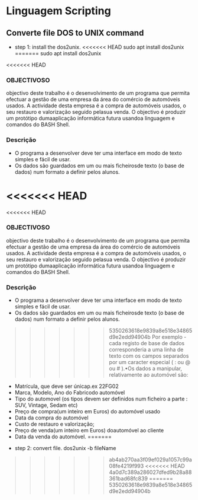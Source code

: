 # Linguagem Scripting

## Converte file DOS to UNIX command
- step 1: install the dos2unix.
<<<<<<< HEAD
sudo apt install dos2unix
=======
sudo apt install dos2unix

<<<<<<< HEAD
### OBJECTIVOSO 

objectivo deste trabalho é o desenvolvimento de um programa que permita efectuar a gestão de uma empresa da área do comércio de automóveis usados. A actividade desta empresa é a compra de automóveis usados, o seu restauro e valorização seguido pelasua venda. O objectivo é produzir um protótipo dumaaplicação informática futura usandoa linguagem e comandos do  BASH Shell.

### Descrição
* O programa a desenvolver deve ter uma interface em modo de texto simples e fácil de usar.
* Os dados são guardados em um ou mais ficheirosde texto (o base de dados) num formato a definir pelos alunos.

<<<<<<< HEAD
=======
<<<<<<< HEAD
### OBJECTIVOSO 

objectivo deste trabalho é o desenvolvimento de um programa que permita efectuar a gestão de uma empresa da área do comércio de automóveis usados. A actividade desta empresa é a compra de automóveis usados, o seu restauro e valorização seguido pelasua venda. O objectivo é produzir um protótipo dumaaplicação informática futura usandoa linguagem e comandos do  BASH Shell.

### Descrição
* O programa a desenvolver deve ter uma interface em modo de texto simples e fácil de usar.
* Os dados são guardados em um ou mais ficheirosde texto (o base de dados) num formato a definir pelos alunos.

>>>>>>> 5350263618e9839a8e518e34865d9e2edd94904b
Por  exemplo -cada  registo  de  base de dados  corresponderia  a  uma  linha de  texto  com  os  campos separados por um caracter especial ( :  ou @ ou # ).•Os dados a manipular, relativamente ao automóvel são:
* Matrícula, que deve ser únicap.ex 22FG02
* Marca, Modelo, Ano do Fabricodo automóvel
* Tipo do automovel (os tipos devem ser definidos num ficheiro a parte : SUV, Vintage, Sedam etc)
* Preço de compra(um inteiro em Euros) do automóvel usado
* Data da compra do automóvel
* Custo de restauro e valorização;
* Preço de venda(um inteiro em Euros) doautomóvel ao cliente
* Data da venda do automóvel. 
=======
- step 2: convert file.
dos2unix -b fileName
>>>>>>> ab4ab270aa3f09ef029a1057c99a08fe4219f993
<<<<<<< HEAD
>>>>>>> 4a0d7c389a286027dfed9b28a88361bad68fc839
=======
>>>>>>> 5350263618e9839a8e518e34865d9e2edd94904b
